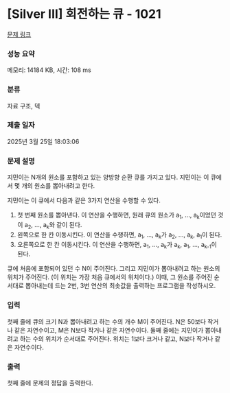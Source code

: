 # [Silver III] 회전하는 큐 - 1021 

[문제 링크](https://www.acmicpc.net/problem/1021) 

### 성능 요약

메모리: 14184 KB, 시간: 108 ms

### 분류

자료 구조, 덱

### 제출 일자

2025년 3월 25일 18:03:06

### 문제 설명

<p>지민이는 N개의 원소를 포함하고 있는 양방향 순환 큐를 가지고 있다. 지민이는 이 큐에서 몇 개의 원소를 뽑아내려고 한다.</p>

<p>지민이는 이 큐에서 다음과 같은 3가지 연산을 수행할 수 있다.</p>

<ol>
	<li>첫 번째 원소를 뽑아낸다. 이 연산을 수행하면, 원래 큐의 원소가 a<sub>1</sub>, ..., a<sub>k</sub>이었던 것이 a<sub>2</sub>, ..., a<sub>k</sub>와 같이 된다.</li>
	<li>왼쪽으로 한 칸 이동시킨다. 이 연산을 수행하면, a<sub>1</sub>, ..., a<sub>k</sub>가 a<sub>2</sub>, ..., a<sub>k</sub>, a<sub>1</sub>이 된다.</li>
	<li>오른쪽으로 한 칸 이동시킨다. 이 연산을 수행하면, a<sub>1</sub>, ..., a<sub>k</sub>가 a<sub>k</sub>, a<sub>1</sub>, ..., a<sub>k-1</sub>이 된다.</li>
</ol>

<p>큐에 처음에 포함되어 있던 수 N이 주어진다. 그리고 지민이가 뽑아내려고 하는 원소의 위치가 주어진다. (이 위치는 가장 처음 큐에서의 위치이다.) 이때, 그 원소를 주어진 순서대로 뽑아내는데 드는 2번, 3번 연산의 최솟값을 출력하는 프로그램을 작성하시오.</p>

### 입력 

 <p>첫째 줄에 큐의 크기 N과 뽑아내려고 하는 수의 개수 M이 주어진다. N은 50보다 작거나 같은 자연수이고, M은 N보다 작거나 같은 자연수이다. 둘째 줄에는 지민이가 뽑아내려고 하는 수의 위치가 순서대로 주어진다. 위치는 1보다 크거나 같고, N보다 작거나 같은 자연수이다.</p>

### 출력 

 <p>첫째 줄에 문제의 정답을 출력한다.</p>

